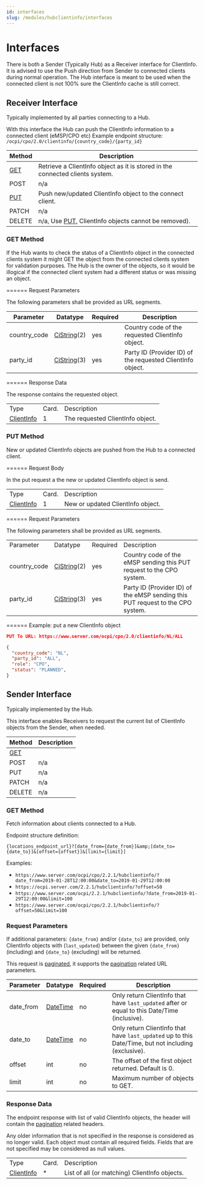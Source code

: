 ```yaml
---
id: interfaces
slug: /modules/hubclientinfo/interfaces
---
```

# Interfaces

There is both a Sender (Typically Hub) as a Receiver interface for ClientInfo. It is advised to use the Push direction
from Sender to connected clients during normal operation. The Hub interface is meant to be used when the connected
client is not 100% sure the ClientInfo cache is still correct.

## Receiver Interface

Typically implemented by all parties connecting to a Hub.

With this interface the Hub can push the ClientInfo information to a connected client (eMSP/CPO etc) Example endpoint
structure: `/ocpi/cpo/2.0/clientinfo/{country_code}/{party_id}`

| Method                                                          | Description                                                                                                      |
|-----------------------------------------------------------------|------------------------------------------------------------------------------------------------------------------|
| [GET](/06-modules/10-hubclientinfo/05-interfaces.md#get-method) | Retrieve a ClientInfo object as it is stored in the connected clients system.                                    |
| POST                                                            | n/a                                                                                                              |
| [PUT](/06-modules/10-hubclientinfo/05-interfaces.md#put-method) | Push new/updated ClientInfo object to the connect client.                                                        |
| PATCH                                                           | n/a                                                                                                              |
| DELETE                                                          | n/a, Use [PUT](/06-modules/10-hubclientinfo/05-interfaces.md#put-method), ClientInfo objects cannot be removed). |

### **GET** Method

If the Hub wants to check the status of a ClientInfo object in the connected clients system it might GET the object from
the connected clients system for validation purposes. The Hub is the owner of the objects, so it would be illogical if
the connected client system had a different status or was missing an object.

====== Request Parameters

The following parameters shall be provided as URL segments.

| Parameter    | Datatype                                           | Required | Description                                                |
|--------------|----------------------------------------------------|----------|------------------------------------------------------------|
| country_code | [CiString](/07-types/01-intro.md#cistring-type)(2) | yes      | Country code of the requested ClientInfo object.           |
| party_id     | [CiString](/07-types/01-intro.md#cistring-type)(3) | yes      | Party ID (Provider ID) of the requested ClientInfo object. |

====== Response Data

The response contains the requested object.

|                                                                                       |       |                                  |
|---------------------------------------------------------------------------------------|-------|----------------------------------|
| Type                                                                                  | Card. | Description                      |
| [ClientInfo](/06-modules/10-hubclientinfo/06-object-description.md#clientinfo-object) | 1     | The requested ClientInfo object. |

### **PUT** Method

New or updated ClientInfo objects are pushed from the Hub to a connected client.

====== Request Body

In the put request a the new or updated ClientInfo object is send.

|                                                                                       |       |                                   |
|---------------------------------------------------------------------------------------|-------|-----------------------------------|
| Type                                                                                  | Card. | Description                       |
| [ClientInfo](/06-modules/10-hubclientinfo/06-object-description.md#clientinfo-object) | 1     | New or updated ClientInfo object. |

====== Request Parameters

The following parameters shall be provided as URL segments.

|              |                                                    |          |                                                                                |
|--------------|----------------------------------------------------|----------|--------------------------------------------------------------------------------|
| Parameter    | Datatype                                           | Required | Description                                                                    |
| country_code | [CiString](/07-types/01-intro.md#cistring-type)(2) | yes      | Country code of the eMSP sending this PUT request to the CPO system.           |
| party_id     | [CiString](/07-types/01-intro.md#cistring-type)(3) | yes      | Party ID (Provider ID) of the eMSP sending this PUT request to the CPO system. |

====== Example: put a new ClientInfo object

``` json
PUT To URL: https://www.server.com/ocpi/cpo/2.0/clientinfo/NL/ALL

{
  "country_code": "NL",
  "party_id": "ALL",
  "role": "CPO",
  "status": "PLANNED",
}
```

## Sender Interface

Typically implemented by the Hub.

This interface enables Receivers to request the current list of ClientInfo objects from the Sender, when needed.

| Method                                                            | Description |
|-------------------------------------------------------------------|-------------|
| [GET](/06-modules/10-hubclientinfo/05-interfaces.md#get-method-1) |             |
| POST                                                              | n/a         |
| PUT                                                               | n/a         |
| PATCH                                                             | n/a         |
| DELETE                                                            | n/a         |

### **GET** Method

Fetch information about clients connected to a Hub.

Endpoint structure definition:

`{locations_endpoint_url}?[date_from={date_from}]&amp;[date_to={date_to}]&[offset={offset}]&[limit={limit}]`

Examples:

* `https://www.server.com/ocpi/cpo/2.2.1/hubclientinfo/?date_from=2019-01-28T12:00:00&date_to=2019-01-29T12:00:00`
* `https://ocpi.server.com/2.2.1/hubclientinfo/?offset=50`
* `https://www.server.com/ocpi/2.2.1/hubclientinfo/?date_from=2019-01-29T12:00:00&limit=100`
* `https://www.server.com/ocpi/cpo/2.2.1/hubclientinfo/?offset=50&limit=100`

### Request Parameters

If additional parameters: `{date_from}` and/or `{date_to}` are provided, only ClientInfo objects with (`last_updated`)
between the given `{date_from}` (including) and `{date_to}` (excluding) will be returned.

This request is [paginated](/04-transport-and-format/01-json-http-implementation-guide.md#pagination), it supports the
[pagination](/04-transport-and-format/01-json-http-implementation-guide.md#paginated-request) related URL parameters.

| Parameter | Datatype                                        | Required | Description                                                                                          |
|-----------|-------------------------------------------------|----------|------------------------------------------------------------------------------------------------------|
| date_from | [DateTime](/07-types/01-intro.md#datetime-type) | no       | Only return ClientInfo that have `last_updated` after or equal to this Date/Time (inclusive).        |
| date_to   | [DateTime](/07-types/01-intro.md#datetime-type) | no       | Only return ClientInfo that have `last_updated` up to this Date/Time, but not including (exclusive). |
| offset    | int                                             | no       | The offset of the first object returned. Default is 0.                                               |
| limit     | int                                             | no       | Maximum number of objects to GET.                                                                    |

### Response Data

The endpoint response with list of valid ClientInfo objects, the header will contain the
[pagination](/04-transport-and-format/01-json-http-implementation-guide.md#paginated-response) related headers.

Any older information that is not specified in the response is considered as no longer valid. Each object must contain
all required fields. Fields that are not specified may be considered as null values.

|                                                                                       |       |                                               |
|---------------------------------------------------------------------------------------|-------|-----------------------------------------------|
| Type                                                                                  | Card. | Description                                   |
| [ClientInfo](/06-modules/10-hubclientinfo/06-object-description.md#clientinfo-object) | \*    | List of all (or matching) ClientInfo objects. |
